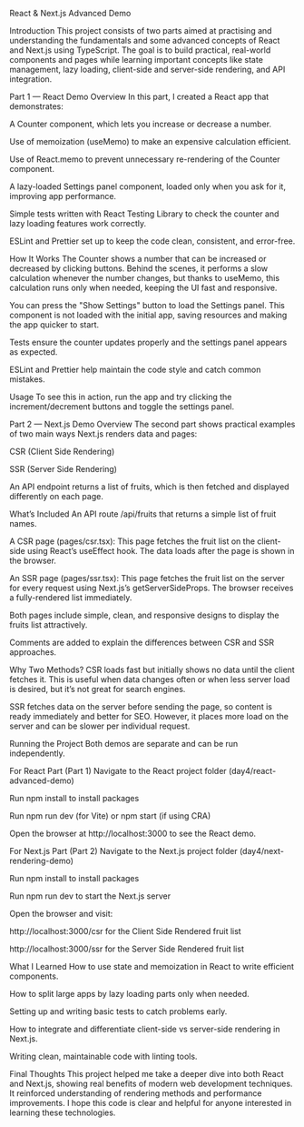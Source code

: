 React & Next.js Advanced Demo

Introduction
This project consists of two parts aimed at practising and understanding the fundamentals and some advanced concepts of React and Next.js using TypeScript. The goal is to build practical, real-world components and pages while learning important concepts like state management, lazy loading, client-side and server-side rendering, and API integration.

Part 1 — React Demo
Overview
In this part, I created a React app that demonstrates:

A Counter component, which lets you increase or decrease a number.

Use of memoization (useMemo) to make an expensive calculation efficient.

Use of React.memo to prevent unnecessary re-rendering of the Counter component.

A lazy-loaded Settings panel component, loaded only when you ask for it, improving app performance.

Simple tests written with React Testing Library to check the counter and lazy loading features work correctly.

ESLint and Prettier set up to keep the code clean, consistent, and error-free.

How It Works
The Counter shows a number that can be increased or decreased by clicking buttons. Behind the scenes, it performs a slow calculation whenever the number changes, but thanks to useMemo, this calculation runs only when needed, keeping the UI fast and responsive.

You can press the "Show Settings" button to load the Settings panel. This component is not loaded with the initial app, saving resources and making the app quicker to start.

Tests ensure the counter updates properly and the settings panel appears as expected.

ESLint and Prettier help maintain the code style and catch common mistakes.

Usage
To see this in action, run the app and try clicking the increment/decrement buttons and toggle the settings panel.

Part 2 — Next.js Demo
Overview
The second part shows practical examples of two main ways Next.js renders data and pages:

CSR (Client Side Rendering)

SSR (Server Side Rendering)

An API endpoint returns a list of fruits, which is then fetched and displayed differently on each page.

What’s Included
An API route /api/fruits that returns a simple list of fruit names.

A CSR page (pages/csr.tsx): This page fetches the fruit list on the client-side using React’s useEffect hook. The data loads after the page is shown in the browser.

An SSR page (pages/ssr.tsx): This page fetches the fruit list on the server for every request using Next.js’s getServerSideProps. The browser receives a fully-rendered list immediately.

Both pages include simple, clean, and responsive designs to display the fruits list attractively.

Comments are added to explain the differences between CSR and SSR approaches.

Why Two Methods?
CSR loads fast but initially shows no data until the client fetches it. This is useful when data changes often or when less server load is desired, but it’s not great for search engines.

SSR fetches data on the server before sending the page, so content is ready immediately and better for SEO. However, it places more load on the server and can be slower per individual request.

Running the Project
Both demos are separate and can be run independently.

For React Part (Part 1)
Navigate to the React project folder (day4/react-advanced-demo)

Run npm install to install packages

Run npm run dev (for Vite) or npm start (if using CRA)

Open the browser at http://localhost:3000 to see the React demo.

For Next.js Part (Part 2)
Navigate to the Next.js project folder (day4/next-rendering-demo)

Run npm install to install packages

Run npm run dev to start the Next.js server

Open the browser and visit:

http://localhost:3000/csr for the Client Side Rendered fruit list

http://localhost:3000/ssr for the Server Side Rendered fruit list

What I Learned
How to use state and memoization in React to write efficient components.

How to split large apps by lazy loading parts only when needed.

Setting up and writing basic tests to catch problems early.

How to integrate and differentiate client-side vs server-side rendering in Next.js.

Writing clean, maintainable code with linting tools.

Final Thoughts
This project helped me take a deeper dive into both React and Next.js, showing real benefits of modern web development techniques. It reinforced understanding of rendering methods and performance improvements. I hope this code is clear and helpful for anyone interested in learning these technologies.